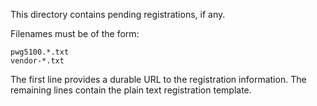 This directory contains pending registrations, if any.

Filenames must be of the form:

    pwg5100.*.txt
    vendor-*.txt

The first line provides a durable URL to the registration information.  The
remaining lines contain the plain text registration template.

